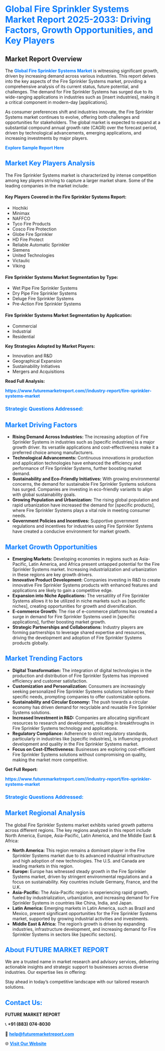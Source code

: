 <h1 style="color: #007BFF;">Global Fire Sprinkler Systems Market Report 2025-2033: Driving Factors, Growth Opportunities, and Key Players</h1>

<section id="overview">
<h2>Market Report Overview</h2>
<p>The <a href="https://www.futuremarketreport.com//industry-report/fire-sprinkler-systems-market" style="color: #007BFF; text-decoration: none;"><strong>Global Fire Sprinkler Systems Market</strong></a> is witnessing significant growth, driven by increasing demand across various industries. This report delves into the key aspects of the Fire Sprinkler Systems market, providing a comprehensive analysis of its current status, future potential, and challenges. The demand for Fire Sprinkler Systems has surged due to its wide-ranging applications in industries such as [insert industries], making it a critical component in modern-day [applications].</p>
<p>As consumer preferences shift and industries innovate, the Fire Sprinkler Systems market continues to evolve, offering both challenges and opportunities for stakeholders. The global market is expected to expand at a substantial compound annual growth rate (CAGR) over the forecast period, driven by technological advancements, emerging applications, and increasing investments by major players.</p>
</section>

<section id="overview">
<p><a href="https://www.futuremarketreport.com//request-sample/reportId=51457" style="color: #007BFF; text-decoration: none;"><strong>Explore Sample Report Here</strong></a></p>
</section>

<section id="key-players">
<h2 style="color: #007BFF;">Market Key Players Analysis</h2>
<p>The Fire Sprinkler Systems market is characterized by intense competition among key players striving to capture a larger market share. Some of the leading companies in the market include:</p>
<h4>Key Players Covered in the Fire Sprinkler Systems Report:</h4>
<ul><li>Hochiki</li><li>Minimax</li><li>NAFFCO</li><li>Tyco Fire Products</li><li>Cosco Fire Protection</li><li>Globe Fire Sprinkler</li><li>HD Fire Protect</li><li>Reliable Automatic Sprinkler</li><li>Siemens</li><li>United Technologies</li><li>Victaulic</li><li>Viking</li></ul>
<h4>Fire Sprinkler Systems Market Segmentation by Type:</h4>
<ul><li>Wet Pipe Fire Sprinkler Systems</li><li>Dry Pipe Fire Sprinkler Systems</li><li>Deluge Fire Sprinkler Systems</li><li>Pre-Action Fire Sprinkler Systems</li></ul>

<h4>Fire Sprinkler Systems Market Segmentation by Application:</h4>
<ul><li>Commercial</li><li>Industrial</li><li>Residential</li></ul>
<p><strong>Key Strategies Adopted by Market Players:</strong></p>
<ul>
<li>Innovation and R&D</li>
<li>Geographical Expansion</li>
<li>Sustainability Initiatives</li>
<li>Mergers and Acquisitions</li>
</ul>
</section>

<section>
<p><strong>Read Full Analysis: </strong></p><a href="https://www.futuremarketreport.com//industry-report/fire-sprinkler-systems-market" style="color: #007BFF; text-decoration: none;"><strong>https://www.futuremarketreport.com//industry-report/fire-sprinkler-systems-market</strong></a>
<h3 style="color: #007BFF;">Strategic Questions Addressed:</h3>
</section>

<section id="driving-factors">
<h2 style="color: #007BFF;">Market Driving Factors</h2>
<ul>
<li><strong>Rising Demand Across Industries:</strong> The increasing adoption of Fire Sprinkler Systems in industries such as [specific industries] is a major growth driver. Its versatile applications and cost-effectiveness make it a preferred choice among manufacturers.</li>
<li><strong>Technological Advancements:</strong> Continuous innovations in production and application technologies have enhanced the efficiency and performance of Fire Sprinkler Systems, further boosting market demand.</li>
<li><strong>Sustainability and Eco-Friendly Initiatives:</strong> With growing environmental concerns, the demand for sustainable Fire Sprinkler Systems solutions has surged. Companies are investing in eco-friendly variants to align with global sustainability goals.</li>
<li><strong>Growing Population and Urbanization:</strong> The rising global population and rapid urbanization have increased the demand for [specific products], where Fire Sprinkler Systems plays a vital role in meeting consumer needs.</li>
<li><strong>Government Policies and Incentives:</strong> Supportive government regulations and incentives for industries using Fire Sprinkler Systems have created a conducive environment for market growth.</li>
</ul>
</section>

<section id="growth-opportunities">
<h2 style="color: #007BFF;">Market Growth Opportunities</h2>
<ul>
<li><strong>Emerging Markets:</strong> Developing economies in regions such as Asia-Pacific, Latin America, and Africa present untapped potential for the Fire Sprinkler Systems market. Increasing industrialization and urbanization in these regions are key growth drivers.</li>
<li><strong>Innovative Product Development:</strong> Companies investing in R&D to create innovative Fire Sprinkler Systems products with enhanced features and applications are likely to gain a competitive edge.</li>
<li><strong>Expansion into Niche Applications:</strong> The versatility of Fire Sprinkler Systems allows it to be utilized in niche markets such as [specific niches], creating opportunities for growth and diversification.</li>
<li><strong>E-commerce Growth:</strong> The rise of e-commerce platforms has created a surge in demand for Fire Sprinkler Systems used in [specific applications], further boosting market growth.</li>
<li><strong>Strategic Partnerships and Collaborations:</strong> Industry players are forming partnerships to leverage shared expertise and resources, driving the development and adoption of Fire Sprinkler Systems products globally.</li>
</ul>
</section>

<section id="trending-factors">
<h2 style="color: #007BFF;">Market Trending Factors</h2>
<ul>
<li><strong>Digital Transformation:</strong> The integration of digital technologies in the production and distribution of Fire Sprinkler Systems has improved efficiency and customer satisfaction.</li>
<li><strong>Customization and Personalization:</strong> Consumers are increasingly seeking personalized Fire Sprinkler Systems solutions tailored to their specific needs, prompting companies to offer customizable options.</li>
<li><strong>Sustainability and Circular Economy:</strong> The push towards a circular economy has driven demand for recyclable and reusable Fire Sprinkler Systems solutions.</li>
<li><strong>Increased Investment in R&D:</strong> Companies are allocating significant resources to research and development, resulting in breakthroughs in Fire Sprinkler Systems technology and applications.</li>
<li><strong>Regulatory Compliance:</strong> Adherence to strict regulatory standards, particularly in industries like [specific industries], is influencing product development and quality in the Fire Sprinkler Systems market.</li>
<li><strong>Focus on Cost-Effectiveness:</strong> Businesses are exploring cost-efficient Fire Sprinkler Systems solutions without compromising on quality, making the market more competitive.</li>
</ul>
</section>

<section>
<p><strong>Get Full Report: </strong></p><a href="https://www.futuremarketreport.com//industry-report/fire-sprinkler-systems-market" style="color: #007BFF; text-decoration: none;"><strong>https://www.futuremarketreport.com//industry-report/fire-sprinkler-systems-market</strong></a>
<h3 style="color: #007BFF;">Strategic Questions Addressed:</h3>
</section>


<section id="regional-analysis">
<h2 style="color: #007BFF;">Market Regional Analysis</h2>
<p>The global Fire Sprinkler Systems market exhibits varied growth patterns across different regions. The key regions analyzed in this report include North America, Europe, Asia-Pacific, Latin America, and the Middle East & Africa:</p>
<ul>
<li><strong>North America:</strong> This region remains a dominant player in the Fire Sprinkler Systems market due to its advanced industrial infrastructure and high adoption of new technologies. The U.S. and Canada are leading markets in this region.</li>
<li><strong>Europe:</strong> Europe has witnessed steady growth in the Fire Sprinkler Systems market, driven by stringent environmental regulations and a focus on sustainability. Key countries include Germany, France, and the U.K.</li>
<li><strong>Asia-Pacific:</strong> The Asia-Pacific region is experiencing rapid growth, fueled by industrialization, urbanization, and increasing demand for Fire Sprinkler Systems in countries like China, India, and Japan.</li>
<li><strong>Latin America:</strong> Emerging markets in Latin America, such as Brazil and Mexico, present significant opportunities for the Fire Sprinkler Systems market, supported by growing industrial activities and investments.</li>
<li><strong>Middle East & Africa:</strong> The region’s growth is driven by expanding industries, infrastructure development, and increasing demand for Fire Sprinkler Systems in sectors like [specific sectors].</li>
</ul>
</section>

<footer>
<h2 style="color: #007BFF;">About FUTURE MARKET REPORT</h2>
<p>We are a trusted name in market research and advisory services, delivering actionable insights and strategic support to businesses across diverse industries. Our expertise lies in offering:</p>

<p>Stay ahead in today’s competitive landscape with our tailored research solutions.</p>

<h2 style="color: #007BFF;">Contact Us:</h2>
<p><strong>FUTURE MARKET REPORT</strong></p>
<p>📞 <strong>+91 (883) 074-8030</strong></p>
<p>📧 <strong><a href="mailto:help@futuremarketreport.com" style="color: #007BFF;">help@futuremarketreport.com</a></strong></p>
<p>🌐 <strong><a href="https://www.futuremarketreport.com/" style="color: #007BFF;">Visit Our Website</a></strong></p>
</footer>